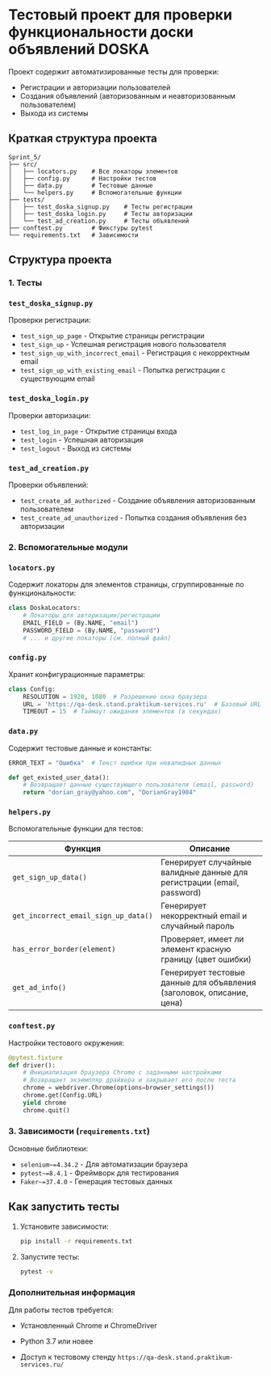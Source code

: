 # Тестовый проект для проверки функциональности доски объявлений DOSKA

Проект содержит автоматизированные тесты для проверки:
- Регистрации и авторизации пользователей
- Создания объявлений (авторизованным и неавторизованным пользователем)
- Выхода из системы

## Краткая структура проекта

```
Sprint_5/
├── src/
│   ├── locators.py    # Все локаторы элементов
│   ├── config.py      # Настройки тестов
│   ├── data.py        # Тестовые данные
│   └── helpers.py     # Вспомогательные функции
├── tests/
│   ├── test_doska_signup.py    # Тесты регистрации
│   ├── test_doska_login.py     # Тесты авторизации
│   └── test_ad_creation.py     # Тесты объявлений
├── conftest.py        # Фикстуры pytest
└── requirements.txt   # Зависимости
```

## Структура проекта

### 1. Тесты

### `test_doska_signup.py`
Проверки регистрации:
- `test_sign_up_page` - Открытие страницы регистрации
- `test_sign_up` - Успешная регистрация нового пользователя
- `test_sign_up_with_incorrect_email` - Регистрация с некорректным email
- `test_sign_up_with_existing_email` - Попытка регистрации с существующим email

### `test_doska_login.py`
Проверки авторизации:
- `test_log_in_page` - Открытие страницы входа
- `test_login` - Успешная авторизация
- `test_logout` - Выход из системы

### `test_ad_creation.py`
Проверки объявлений:
- `test_create_ad_authorized` - Создание объявления авторизованным пользователем
- `test_create_ad_unauthorized` - Попытка создания объявления без авторизации

### 2. Вспомогательные модули

### `locators.py`
Содержит локаторы для элементов страницы, сгруппированные по функциональности:

```python
class DoskaLocators:
    # Локаторы для авторизации/регистрации
    EMAIL_FIELD = (By.NAME, "email")
    PASSWORD_FIELD = (By.NAME, "password")
    # ... и другие локаторы (см. полный файл)
```

### `config.py`
Хранит конфигурационные параметры:

```python
class Config:
    RESOLUTION = 1920, 1080  # Разрешение окна браузера
    URL = 'https://qa-desk.stand.praktikum-services.ru'  # Базовый URL тестового стенда
    TIMEOUT = 15  # Таймаут ожидания элементов (в секундах)
```
### `data.py`
Содержит тестовые данные и константы:

```python
ERROR_TEXT = "Ошибка"  # Текст ошибки при невалидных данных

def get_existed_user_data():
    # Возвращает данные существующего пользователя (email, password)
    return "dorian_gray@yahoo.com", "DorianGray1984"
```

### `helpers.py`
Вспомогательные функции для тестов:

| Функция                          | Описание                                                                 |
|----------------------------------|--------------------------------------------------------------------------|
| `get_sign_up_data()`             | Генерирует случайные валидные данные для регистрации (email, password)  |
| `get_incorrect_email_sign_up_data()` | Генерирует некорректный email и случайный пароль                      |
| `has_error_border(element)`      | Проверяет, имеет ли элемент красную границу (цвет ошибки)               |
| `get_ad_info()`                  | Генерирует тестовые данные для объявления (заголовок, описание, цена)   |

### `conftest.py`
Настройки тестового окружения:

```python
@pytest.fixture
def driver():
    # Инициализация браузера Chrome с заданными настройками
    # Возвращает экземпляр драйвера и закрывает его после теста
    chrome = webdriver.Chrome(options=browser_settings())
    chrome.get(Config.URL)
    yield chrome
    chrome.quit()
```

### 3. Зависимости (`requirements.txt`)

Основные библиотеки:
- `selenium~=4.34.2` - Для автоматизации браузера
- `pytest~=8.4.1` - Фреймворк для тестирования
- `Faker~=37.4.0` - Генерация тестовых данных

## Как запустить тесты

1. Установите зависимости:
   ```bash
   pip install -r requirements.txt
    ```
2. Запустите тесты:
    ```bash
   pytest -v
   ```
   
### Дополнительная информация
Для работы тестов требуется:

- Установленный Chrome и ChromeDriver

- Python 3.7 или новее

- Доступ к тестовому стенду `https://qa-desk.stand.praktikum-services.ru/`


